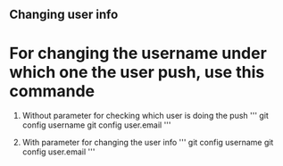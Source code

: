 ## Changing user info

# For changing the username under which one the user push, use this commande

1. Without parameter for checking which user is doing the push
'''
git config username
git config user.email
'''

2. With parameter for changing the user info
'''
git config username <username>
git config user.email <email>
'''
